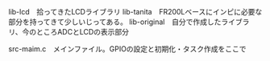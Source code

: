 lib-lcd　拾ってきたLCDライブラリ
lib-tanita　FR200Lベースにインピに必要な部分を持ってきて少しいじってある。
lib-original　自分で作成したライブラリ、今のところADCとLCDの表示部分

src-maim.c　メインファイル。GPIOの設定と初期化・タスク作成をここで

